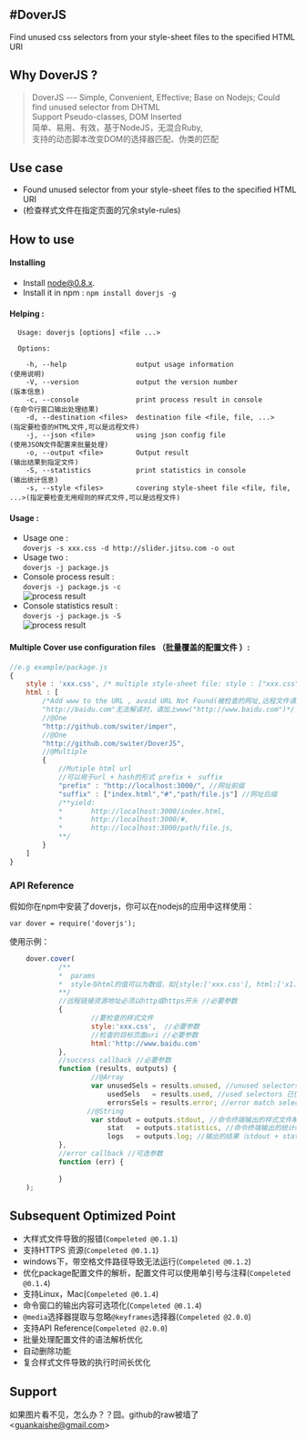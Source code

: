 #DoverJS
---
Find unused css selectors from your style-sheet files to the specified HTML URI
## Why DoverJS ?
> DoverJS --- Simple, Convenient, Effective; Base on Nodejs; Could find unused selector from DHTML <br />
> Support Pseudo-classes, DOM Inserted <br />
> 简单、易用、有效，基于NodeJS，无混合Ruby, <br />
> 支持的动态脚本改变DOM的选择器匹配、伪类的匹配

## Use case

- Found unused selector from your style-sheet files to the specified HTML URI
- (检查样式文件在指定页面的冗余style-rules)

## How to use

#### Installing

* Install [node@0.8.x](http://nodejs.org).
* Install it in npm :
        `npm install doverjs -g`
    
#### Helping : 

    
      Usage: doverjs [options] <file ...>
    
      Options:
      
        -h, --help                 output usage information             (使用说明)
        -V, --version              output the version number            (版本信息)
        -c, --console              print process result in console      (在命令行窗口输出处理结果)
        -d, --destination <files>  destination file <file, file, ...>   (指定要检查的HTML文件,可以是远程文件)
        -j, --json <file>          using json config file               (使用JSON文件配置来批量处理)
        -o, --output <file>        Output result                        (输出结果到指定文件)
        -S, --statistics           print statistics in console          (输出统计信息)
        -s, --style <files>        covering style-sheet file <file, file, ...>(指定要检查无用规则的样式文件,可以是远程文件)

#### Usage :
    
*    Usage one :<br />
        `doverjs -s xxx.css -d http://slider.jitsu.com -o out`
*    Usage two :<br />
        `doverjs -j package.js`
*    Console process result :<br />
        `doverjs -j package.js -c`<br />
    ![process result](https://raw.github.com/switer/resource/master/process_result.png)
*    Console statistics result :<br />
        `doverjs -j package.js -S`<br />
    ![process result](https://raw.github.com/switer/resource/master/statistics.png)

    
#### Multiple Cover use configuration files （批量覆盖的配置文件 ）:

```javascript
//e.g example/package.js
{
    style : 'xxx.css', /* multiple style-sheet file: style : ["xxx.css",'aaa.css'] */
    html : [
        /*Add www to the URL , avoid URL Not Found(被检查的网址,远程文件请加上"http://"否则识别为本地文件); 
        "http://baidu.com"无法解读时，请加上www("http://www.baidu.com")*/
        //@One
        "http://github.com/switer/imper",
        //@One
        "http://github.com/switer/DoverJS",
        //@Multiple
        {
            //Mutiple html url
            //可以用于url + hash的形式 prefix +　suffix
            "prefix" : "http://localhost:3000/", //网址前缀
            "suffix" : ["index.html","#","path/file.js"] //网址后缀
            /**yield:
            *       http://localhost:3000/index.html,
            *       http://localhost:3000/#,
            *       http://localhost:3000/path/file.js,
            **/
        }
    ]
}

```

### API Reference
假如你在npm中安装了doverjs，你可以在nodejs的应用中这样使用：

    var dover = require('doverjs');

使用示例：
```javascript
    dover.cover(
            /**
            *  params
            *  style与html的值可以为数组，如{style:['xxx.css'], html:['x1.com','x2.com']}
            **/
            //远程链接资源地址必须以http或https开头 //必要参数
            {
                    //要检查的样式文件
                    style:'xxx.css',  //必要参数
                    //检查的目标页面uri //必要参数
                    html:'http://www.baidu.com'
            }, 
            //success callback //必要参数
            function (results, outputs) {
                    //@Array
                    var unusedSels = results.unused, //unused selectors 样式文件中不被使用的选择器
                        usedSels   = results.used, //used selectors 已使用的选择器
                        errorsSels = results.error; //error match selectors 匹配错误的选择器
                   //@String
                    var stdout = outputs.stdout, //命令终端输出的样式文件解析结果，带颜色格式
                        stat   = outputs.statistics, //命令终端输出的统计结构，带颜色格式
                        logs   = outputs.log; //输出的结果（stdout + statistics），无颜色格式
            },
            //error callback //可选参数
            function (err) {
                    
            }
    );
```

## Subsequent Optimized Point

*   大样式文件导致的报错(`Compeleted @0.1.1`)
*   支持HTTPS 资源(`Compeleted @0.1.1`)
*   windows下，带空格文件路径导致无法运行(`Compeleted @0.1.2`)
*   优化package配置文件的解析，配置文件可以使用单引号与注释(`Compeleted @0.1.4`)
*   支持Linux，Mac(`Compeleted @0.1.4`)
*   命令窗口的输出内容可选项化(`Compeleted @0.1.4`)
*   `@media`选择器提取与忽略`@keyframes`选择器(`Compeleted @2.0.0`)
*   支持API Reference(`Compeleted @2.0.0`)
*   批量处理配置文件的语法解析优化
*   自动删除功能
*   复合样式文件导致的执行时间长优化

## Support
 如果图片看不见，怎么办？？囧。github的raw被墙了
  &lt;guankaishe@gmail.com&gt;


    
